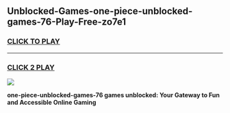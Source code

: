 
## Unblocked-Games-one-piece-unblocked-games-76-Play-Free-zo7e1
<h3>
<a href="https://premium76.site?title=one-piece-unblocked-games-76&ref=09A">CLICK TO PLAY</a></h3>
<hr>

<h3>
<a href="https://premium76.site?title=one-piece-unblocked-games-76&ref=09A">CLICK 2 PLAY</a>
  
</h3>

<a href="https://premium76.site?title=one-piece-unblocked-games-76&ref=09A"><img src="https://clearcache.store/games.png"></a>


**one-piece-unblocked-games-76 games unblocked: Your Gateway to Fun and Accessible Online Gaming**
